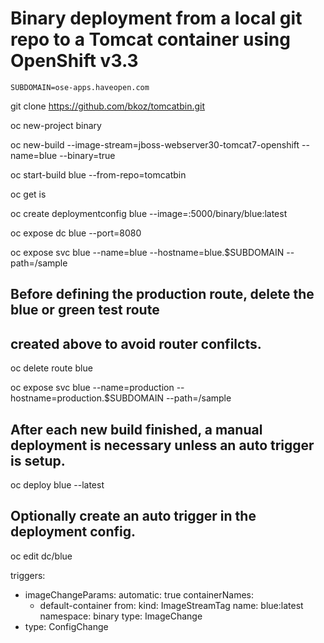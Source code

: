 # Binary deployment from a local git repo to a Tomcat container using OpenShift v3.3

`SUBDOMAIN=ose-apps.haveopen.com`

git clone https://github.com/bkoz/tomcatbin.git

oc new-project binary

oc new-build --image-stream=jboss-webserver30-tomcat7-openshift --name=blue --binary=true

oc start-build blue --from-repo=tomcatbin

oc get is

oc create deploymentconfig blue --image=<registry-service-ip>:5000/binary/blue:latest

oc expose dc blue --port=8080

oc expose svc blue --name=blue --hostname=blue.$SUBDOMAIN --path=/sample

## Before defining the production route, delete the blue or green test route 
## created above to avoid router confilcts.
oc delete route blue

oc expose svc blue --name=production --hostname=production.$SUBDOMAIN --path=/sample


## After each new build finished, a manual deployment is necessary unless an auto trigger is setup.
oc deploy blue --latest


## Optionally create an auto trigger in the deployment config. 
oc edit dc/blue

triggers:
- imageChangeParams:
    automatic: true
    containerNames:
    - default-container
    from:
      kind: ImageStreamTag
      name: blue:latest
      namespace: binary
  type: ImageChange
- type: ConfigChange

